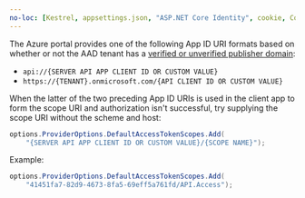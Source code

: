 ```yaml
---
no-loc: [Kestrel, appsettings.json, "ASP.NET Core Identity", cookie, Cookie, Blazor, "Blazor Server", "Blazor WebAssembly", "Identity", "Let's Encrypt", Razor, SignalR]
---
```

The Azure portal provides one of the following App ID URI formats based on whether or not the AAD tenant has a [verified or unverified publisher domain](/azure/active-directory/develop/howto-configure-publisher-domain):

* `api://{SERVER API APP CLIENT ID OR CUSTOM VALUE}`
* `https://{TENANT}.onmicrosoft.com/{API CLIENT ID OR CUSTOM VALUE}`

When the latter of the two preceding App ID URIs is used in the client app to form the scope URI and authorization isn't successful, try supplying the scope URI without the scheme and host:

```csharp
options.ProviderOptions.DefaultAccessTokenScopes.Add(
    "{SERVER API APP CLIENT ID OR CUSTOM VALUE}/{SCOPE NAME}");
```

Example:

```csharp
options.ProviderOptions.DefaultAccessTokenScopes.Add(
    "41451fa7-82d9-4673-8fa5-69eff5a761fd/API.Access");
```
